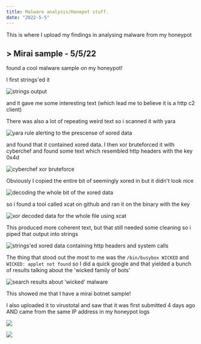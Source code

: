 ```yaml
---
title: Malware analysis/Honepot stuff.
date: "2022-5-5"
---
```


This is where I upload my findings in analysing malware from my honeypot

## > Mirai sample - 5/5/22

found a cool malware sample on my honeypot! 

I first strings'ed it

![strings output](https://media.discordapp.net/attachments/872259045820600325/971574427491893248/unknown.png?width=289&height=149)

and it gave me some interesting text (which lead me to believe it is a http c2 client)

There was also a lot of repeating weird text so i scanned it with yara 

![yara rule alerting to the prescense of xored data](https://media.discordapp.net/attachments/872259045820600325/971574427294765056/unknown.png?width=291&height=85)

and found that it contained xored data. I then xor bruteforced it with cyberchef and found some text which resembled http headers with the key 0x4d 

![cyberchef xor bruteforce](https://media.discordapp.net/attachments/872259045820600325/971574427710021673/unknown.png?width=822&height=465)

Obviously I copied the entire bit of seemingly xored in but it didn't look nice 

![decoding the whole bit of the xored data](https://media.discordapp.net/attachments/872259045820600325/971574427991019520/unknown.png?width=512&height=347)

so i found a tool called xcat on github and ran it on the binary with the key 

![xor decoded data for the whole file using xcat](https://media.discordapp.net/attachments/872259045820600325/971574428246880296/unknown.png?width=906&height=472)

This produced more coherent text, but that still needed some cleaning so i piped that output into strings 

![strings'ed xored data containing http headers and system calls](https://media.discordapp.net/attachments/872259045820600325/971574428645347328/unknown.png?width=206&height=472)

The thing that stood out the most to me was the `/bin/busybox WICKED` and `WICKED: applet not found` so I did a quick google and that yielded a bunch of results talking about the 'wicked family of bots'

![search results about 'wicked' malware](https://media.discordapp.net/attachments/872259045820600325/971574428972490812/unknown.png?width=527&height=472)

This showed me that I have a mirai botnet sample!

I also uploaded it to virustotal and saw that it was first submitted 4 days ago AND came from the same IP address in my honeypot logs

![](https://cdn.discordapp.com/attachments/872259045820600325/971574429249331250/unknown.png)

![](https://media.discordapp.net/attachments/872259045820600325/971574429505163264/unknown.png?width=960&height=61)
